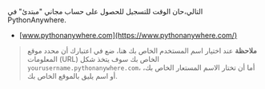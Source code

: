 التالي،حان الوقت للتسجيل للحصول على حساب مجاني "مبتدئ" في PythonAnywhere.

  * [www.pythonanywhere.com](https://www.pythonanywhere.com/)

> **ملاحظة** عند اختيار اسم المستخدم الخاص بك هنا، ضع في اعتبارك أن محدد موقع المعلومات (URL) الخاص بك سوف يتخذ شكل `yourusername.pythonanywhere.com`، أما أن تختار الاسم المستعار الخاص بك، أو اسم يليق بالموقع الخاص بك.